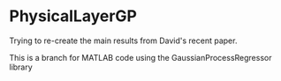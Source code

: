 # PhysicalLayerGP
Trying to re-create the main results from David's recent paper.

This is a branch for MATLAB code using the GaussianProcessRegressor library

